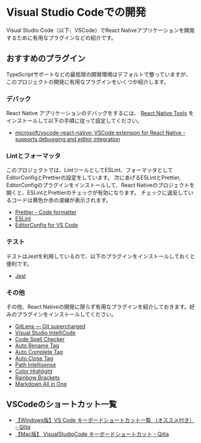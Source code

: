 # Visual Studio Codeでの開発

Visual Studio Code（以下、VSCode）でReact Nativeアプリケーションを開発するために有用なプラグインなどの紹介です。

## おすすめのプラグイン

TypeScriptサポートなどの最低限の開発環境はデフォルトで整っていますが、このプロジェクトの開発に有用なプラグインをいくつか紹介します。

### デバック

React Native アプリケーションのデバッグをするには、 [React Native Tools](https://marketplace.visualstudio.com/items?itemName=msjsdiag.vscode-react-native) をインストールして以下の手順に従って設定してください。

- [microsoft/vscode-react-native: VSCode extension for React Native - supports debugging and editor integration](https://github.com/Microsoft/vscode-react-native#debugging-react-native-applications)

### Lintとフォーマッタ

このプロジェクトでは、LintツールとしてESLint、フォーマッタとしてEditorConfigとPrettierの設定をしています。
次にあげるESLintとPrettier, EditorConfigのプラグインをインストールして、React Nativeのプロジェクトを開くと、ESLintとPrettierのチェックが有効になります。
チェックに違反しているコードは黄色か赤の波線が表示されます。

- [Prettier - Code formatter](https://marketplace.visualstudio.com/items?itemName=esbenp.prettier-vscode)
- [ESLint](https://marketplace.visualstudio.com/items?itemName=dbaeumer.vscode-eslin)
- [EditorConfig for VS Code](https://marketplace.visualstudio.com/items?itemName=EditorConfig.EditorConfig)

### テスト

テストはJestを利用しているので、以下のプラグインをインストールしておくと便利です。

- [Jest](https://marketplace.visualstudio.com/items?itemName=Orta.vscode-jest)

### その他

その他、React Nativeの開発に限らず有用なプラグインを紹介しておきます。好みのプラグインをインストールしてください。

- [GitLens — Git supercharged](https://marketplace.visualstudio.com/items?itemName=eamodio.gitlens)
- [Visual Studio IntelliCode](https://marketplace.visualstudio.com/items?itemName=VisualStudioExptTeam.vscodeintellicode)
- [Code Spell Checker](https://marketplace.visualstudio.com/items?itemName=streetsidesoftware.code-spell-checker)
- [Auto Rename Tag](https://marketplace.visualstudio.com/items?itemName=formulahendry.auto-rename-tag)
- [Auto Complete Tag](https://marketplace.visualstudio.com/items?itemName=formulahendry.auto-complete-tag)
- [Auto Close Tag](https://marketplace.visualstudio.com/items?itemName=formulahendry.auto-close-tag)
- [Path Intellisense](https://marketplace.visualstudio.com/items?itemName=christian-kohler.path-intellisense)
- [Color Highlight](https://marketplace.visualstudio.com/items?itemName=naumovs.color-highlight)
- [Rainbow Brackets](https://marketplace.visualstudio.com/items?itemName=2gua.rainbow-brackets)
- [Markdown All in One](https://marketplace.visualstudio.com/items?itemName=yzhang.markdown-all-in-one)

## VSCodeのショートカット一覧

- [【Windows版】VS Code キーボードショートカット一覧 （オススメ付き） - Qiita](https://qiita.com/TakahiRoyte/items/cdab6fca64da386a690b)
- [【Mac版】 VisualStudioCode キーボードショートカット - Qiita](https://qiita.com/naru0504/items/99495c4482cd158ddca8)


